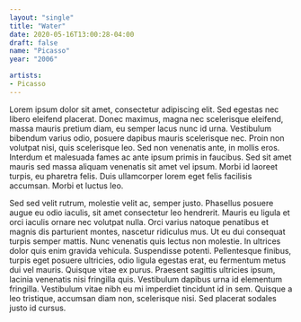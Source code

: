 ```yaml
---
layout: "single"
title: "Water"
date: 2020-05-16T13:00:28-04:00
draft: false
name: "Picasso"
year: "2006"

artists:
- Picasso 
---
```


Lorem ipsum dolor sit amet, consectetur adipiscing elit. Sed egestas nec libero eleifend placerat. Donec maximus, magna nec scelerisque eleifend, massa mauris pretium diam, eu semper lacus nunc id urna. Vestibulum bibendum varius odio, posuere dapibus mauris scelerisque nec. Proin non volutpat nisi, quis scelerisque leo. Sed non venenatis ante, in mollis eros. Interdum et malesuada fames ac ante ipsum primis in faucibus. Sed sit amet mauris sed massa aliquam venenatis sit amet vel ipsum. Morbi id laoreet turpis, eu pharetra felis. Duis ullamcorper lorem eget felis facilisis accumsan. Morbi et luctus leo.

Sed sed velit rutrum, molestie velit ac, semper justo. Phasellus posuere augue eu odio iaculis, sit amet consectetur leo hendrerit. Mauris eu ligula et orci iaculis ornare nec volutpat nulla. Orci varius natoque penatibus et magnis dis parturient montes, nascetur ridiculus mus. Ut eu dui consequat turpis semper mattis. Nunc venenatis quis lectus non molestie. In ultrices dolor quis enim gravida vehicula. Suspendisse potenti. Pellentesque finibus, turpis eget posuere ultricies, odio ligula egestas erat, eu fermentum metus dui vel mauris. Quisque vitae ex purus. Praesent sagittis ultricies ipsum, lacinia venenatis nisi fringilla quis. Vestibulum dapibus urna id elementum fringilla. Vestibulum vitae nibh eu mi imperdiet tincidunt id in sem. Quisque a leo tristique, accumsan diam non, scelerisque nisi. Sed placerat sodales justo id cursus.
